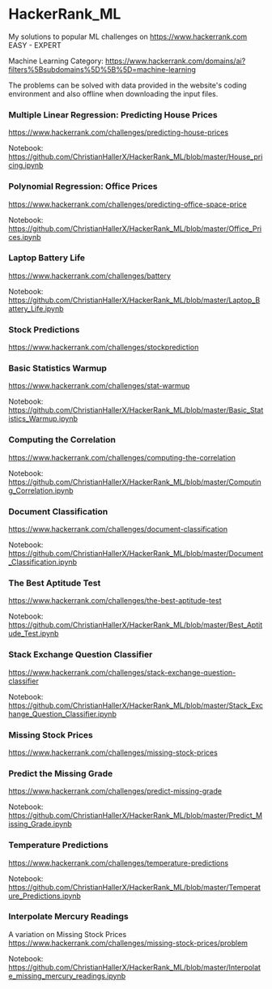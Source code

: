 # HackerRank_ML
My solutions to popular ML challenges on https://www.hackerrank.com EASY - EXPERT

Machine Learning Category:
https://www.hackerrank.com/domains/ai?filters%5Bsubdomains%5D%5B%5D=machine-learning

The problems can be solved with data provided in the website's coding environment and also offline when downloading the input files.


### Multiple Linear Regression: Predicting House Prices
https://www.hackerrank.com/challenges/predicting-house-prices

Notebook: https://github.com/ChristianHallerX/HackerRank_ML/blob/master/House_pricing.ipynb



### Polynomial Regression: Office Prices
https://www.hackerrank.com/challenges/predicting-office-space-price

Notebook: https://github.com/ChristianHallerX/HackerRank_ML/blob/master/Office_Prices.ipynb



### Laptop Battery Life
https://www.hackerrank.com/challenges/battery

Notebook: https://github.com/ChristianHallerX/HackerRank_ML/blob/master/Laptop_Battery_Life.ipynb



### Stock Predictions
https://www.hackerrank.com/challenges/stockprediction



### Basic Statistics Warmup
https://www.hackerrank.com/challenges/stat-warmup

Notebook: https://github.com/ChristianHallerX/HackerRank_ML/blob/master/Basic_Statistics_Warmup.ipynb



### Computing the Correlation
https://www.hackerrank.com/challenges/computing-the-correlation
 
Notebook: https://github.com/ChristianHallerX/HackerRank_ML/blob/master/Computing_Correlation.ipynb



### Document Classification
https://www.hackerrank.com/challenges/document-classification

Notebook: https://github.com/ChristianHallerX/HackerRank_ML/blob/master/Document_Classification.ipynb



### The Best Aptitude Test
https://www.hackerrank.com/challenges/the-best-aptitude-test

Notebook: https://github.com/ChristianHallerX/HackerRank_ML/blob/master/Best_Aptitude_Test.ipynb



### Stack Exchange Question Classifier
https://www.hackerrank.com/challenges/stack-exchange-question-classifier

Notebook: https://github.com/ChristianHallerX/HackerRank_ML/blob/master/Stack_Exchange_Question_Classifier.ipynb



### Missing Stock Prices
https://www.hackerrank.com/challenges/missing-stock-prices



### Predict the Missing Grade
https://www.hackerrank.com/challenges/predict-missing-grade

Notebook: https://github.com/ChristianHallerX/HackerRank_ML/blob/master/Predict_Missing_Grade.ipynb



### Temperature Predictions
https://www.hackerrank.com/challenges/temperature-predictions

Notebook: https://github.com/ChristianHallerX/HackerRank_ML/blob/master/Temperature_Predictions.ipynb



### Interpolate Mercury Readings
A variation on Missing Stock Prices https://www.hackerrank.com/challenges/missing-stock-prices/problem

Notebook: https://github.com/ChristianHallerX/HackerRank_ML/blob/master/Interpolate_missing_mercury_readings.ipynb